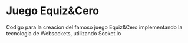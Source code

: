 # Juego Equiz&Cero 

Codigo para la creacion del famoso juego Equiz&Cero implementando la tecnologia de Websockets, utilizando Socket.io



